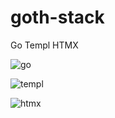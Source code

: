 # goth-stack
Go Templ HTMX

![go](https://go.dev/images/gophers/motorcycle.svg)

![templ](https://templ.guide/img/logo.svg)

![htmx](https://pbs.twimg.com/profile_images/1746881563638595584/lglinG0Z_400x400.jpg)

